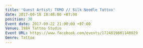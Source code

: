 ```yaml
---
title: 'Guest Artist: TOMO // Silk Needle Tattoo'
date: 2017-09-18 18:48:00 +07:00
position: 30
Event date: 2017-09-22 21:00:00 +07:00
Venue: 1984 Tattoo Studio
Event URL: https://www.facebook.com/events/1724819881148029
Genre: Tattoo
---
```



